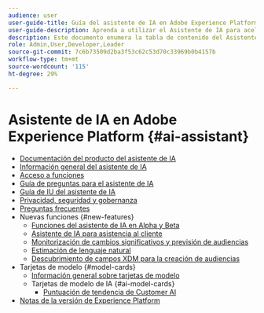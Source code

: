 ```yaml
---
audience: user
user-guide-title: Guía del asistente de IA en Adobe Experience Platform
user-guide-description: Aprenda a utilizar el Asistente de IA para acelerar el flujo de trabajo con Adobe Experience Platform y Real-time Customer Data Platform.
description: Este documento enumera la tabla de contenido del Asistente de IA en Adobe Experience Platform.
role: Admin,User,Developer,Leader
source-git-commit: 7c6b73509d2ba3f53c62c53d70c33969b0b4157b
workflow-type: tm+mt
source-wordcount: '115'
ht-degree: 29%

---
```



# Asistente de IA en Adobe Experience Platform {#ai-assistant}

* [Documentación del producto del asistente de IA](landing.md)
* [Información general del asistente de IA](home.md)
* [Acceso a funciones](access.md)
* [Guía de preguntas para el asistente de IA](questions.md)
* [Guía de IU del asistente de IA](ui-guide.md)
* [Privacidad, seguridad y gobernanza](privacy.md)
* [Preguntas frecuentes](faq.md)
* Nuevas funciones {#new-features}
   * [Funciones del asistente de IA en Alpha y Beta](./new-features/alpha-beta.md)
   * [Asistente de IA para asistencia al cliente](./new-features/customer-support.md)
   * [Monitorización de cambios significativos y previsión de audiencias](./new-features/audience-forecasting.md)
   * [Estimación de lenguaje natural](./new-features/natural-language.md)
   * [Descubrimiento de campos XDM para la creación de audiencias](./new-features/xdm-field-discovery.md)
* Tarjetas de modelo {#model-cards}
   * [Información general sobre tarjetas de modelo](./model-cards/overview.md)
   * Tarjetas de modelo de IA {#ai-model-cards}
      * [Puntuación de tendencia de Customer AI](./model-cards/ai-model-cards/customer-ai.md)
* [Notas de la versión de Experience Platform](https://experienceleague.adobe.com/es/docs/experience-platform/release-notes/latest)

